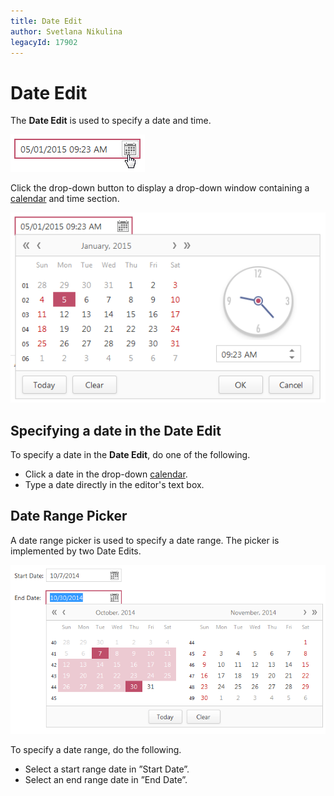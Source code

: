 ```yaml
---
title: Date Edit
author: Svetlana Nikulina
legacyId: 17902
---
```

# Date Edit
The **Date Edit** is used to specify a date and time.

![EUD_DateEdit1](../../images/img25480.png)

Click the drop-down button to display a drop-down window containing a [calendar](calendar.md) and time section.

![EUD_DateEdit2](../../images/img25481.png)

## Specifying a date in the Date Edit
To specify a date in the **Date Edit**, do one of the following.
* Click a date in the drop-down [calendar](calendar.md).
* Type a date directly in the editor's text box.

## Date Range Picker
A date range picker is used to specify a date range. The picker is implemented by two Date Edits.

![ASPxDateEdit_Range](../../images/img24179.png)

To specify a date range, do the following.
* Select a start range date in ”Start Date”.
* Select an end range date in ”End Date”.